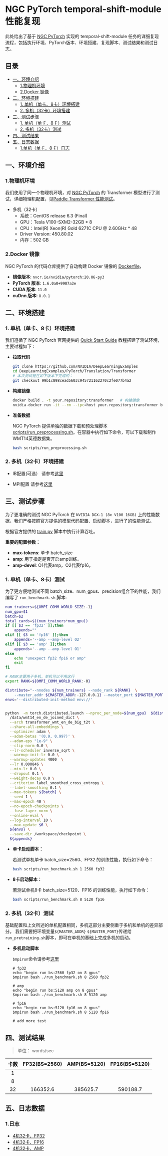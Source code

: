 <!-- omit in toc -->
# NGC PyTorch temporal-shift-module 性能复现


此处给出了基于 [NGC PyTorch](https://github.com/mit-han-lab/temporal-shift-module) 实现的 temporal-shift-module 任务的详细复现流程，包括执行环境、PyTorch版本、环境搭建、复现脚本、测试结果和测试日志。

<!-- omit in toc -->
## 目录
- [一、环境介绍](#一环境介绍)
  - [1.物理机环境](#1物理机环境)
  - [2.Docker 镜像](#2docker-镜像)
- [二、环境搭建](#二环境搭建)
  - [1. 单机（单卡、8卡）环境搭建](#1-单机单卡8卡环境搭建)
  - [2. 多机（32卡）环境搭建](#2-多机32卡环境搭建)
- [三、测试步骤](#三测试步骤)
  - [1. 单机（单卡、8卡）测试](#1-单机单卡8卡测试)
  - [2. 多机（32卡）测试](#2-多机32卡测试)
- [四、测试结果](#四测试结果)
- [五、日志数据](#五日志数据)
  - [1.单机（单卡、8卡）日志](#1单机单卡8卡日志)


## 一、环境介绍

### 1.物理机环境

我们使用了同一个物理机环境，对 [NGC PyTorch](https://github.com/NVIDIA/DeepLearningExamples/tree/master/PyTorch/Translation/Transformer) 的 Transformer 模型进行了测试，详细物理机配置，见[Paddle Transformer 性能测试](../../README.md#1.物理机环境)。

- 多机（32卡）
  - 系统：CentOS release 6.3 (Final)
  - GPU：Tesla V100-SXM2-32GB * 8
  - CPU：Intel(R) Xeon(R) Gold 6271C CPU @ 2.60GHz * 48
  - Driver Version: 450.80.02
  - 内存：502 GB

### 2.Docker 镜像

NGC PyTorch 的代码仓库提供了自动构建 Docker 镜像的 [Dockerfile](https://github.com/NVIDIA/DeepLearningExamples/blob/master/PyTorch/Translation/Transformer/Dockerfile)，

- **镜像版本**: `nvcr.io/nvidia/pytorch:20.06-py3`
- **PyTorch 版本**: `1.6.0a0+9907a3e`
- **CUDA 版本**: `11.0`
- **cuDnn 版本**: `8.0.1`

## 二、环境搭建

### 1. 单机（单卡、8卡）环境搭建

我们遵循了 NGC PyTorch 官网提供的 [Quick Start Guide](https://github.com/NVIDIA/DeepLearningExamples/tree/master/PyTorch/Translation/Transformer#quick-start-guide) 教程搭建了测试环境，主要过程如下：

- **拉取代码**

    ```bash
    git clone https://github.com/NVIDIA/DeepLearningExamples
    cd DeepLearningExamples/PyTorch/Translation/Transformer
    # 本次测试是在如下版本下完成的：
    git checkout 99b1c898cead5603c945721162270c2fe077b4a2
    ```

- **构建镜像**

    ```bash
    docker build . -t your.repository:transformer   # 构建镜像
    nvidia-docker run -it --rm --ipc=host your.repository:transformer bash  # 启动容器
    ```

- **准备数据**

    NGC PyTorch 提供单独的数据下载和预处理脚本 [scripts/run_preprocessing.sh](https://github.com/NVIDIA/DeepLearningExamples/blob/master/PyTorch/Translation/Transformer/scripts/run_preprocessing.sh)。在容器中执行如下命令，可以下载和制作WMT14英德数据集。

    ```bash
    bash scripts/run_preprocessing.sh
    ```

### 2. 多机（32卡）环境搭建

- IB配置(可选）
请参考[这里](../../../utils/ib.md)

- MPI配置
请参考[这里](../../../utils/mpi.md)

## 三、测试步骤

为了更准确的测试 NGC PyTorch 在 `NVIDIA DGX-1 (8x V100 16GB)` 上的性能数据，我们严格按照官方提供的模型代码配置、启动脚本，进行了的性能测试。

根据官方提供的 [train.py](https://github.com/NVIDIA/DeepLearningExamples/blob/master/PyTorch/Translation/Transformer/train.py) 脚本中执行计算吞吐。

**重要的配置参数：**

- **max-tokens**: 单卡 batch_size
- **amp**: 用于指定是否开启amp训练。
- **amp-devel**: O1代表amp，O2代表fp16。

### 1. 单机（单卡、8卡）测试

为了更方便地测试不同 batch_size、num_gpus、precision组合下的性能，我们编写了 `run_benchmark.sh` 脚本:

``` bash
num_trainers=${OMPI_COMM_WORLD_SIZE:-1}
num_gpu=$1
batch=$2
total_cards=$((num_trainers*num_gpu))
if [[ $3 == 'fp32' ]];then
    appends=""
elif [[ $3 == 'fp16' ]];then
    appends='--amp --amp-level O2'
elif [[ $3 == 'amp' ]];then
    appends='--amp --amp-level O1'
else
    echo "unexpect fp32 fp16 or amp"
    exit
fi

# RANK主要用于多机，单机可以不用这行
export RANK=${OMPI_COMM_WORLD_RANK:-0}

distribute="--nnodes ${num_trainers} --node_rank ${RANK}  \
    --master_addr ${MASTER_ADDR:-127.0.0.1} --master_port ${MASTER_PORT:-8421}"
envs='--distributed-init-method env://'


python  -m torch.distributed.launch --nproc_per_node=${num_gpu}  ${distribute} train.py \
  /data/wmt14_en_de_joined_dict \
  --arch transformer_wmt_en_de_big_t2t \
  --share-all-embeddings \
  --optimizer adam \
  --adam-betas '(0.9, 0.997)' \
  --adam-eps "1e-9" \
  --clip-norm 0.0 \
  --lr-scheduler inverse_sqrt \
  --warmup-init-lr 0.0 \
  --warmup-updates 4000  \
  --lr 0.000846 \
  --min-lr 0.0 \
  --dropout 0.1 \
  --weight-decay 0.0 \
  --criterion label_smoothed_cross_entropy \
  --label-smoothing 0.1 \
  --max-tokens ${batch} \
  --seed 1 \
  --max-epoch 40 \
  --no-epoch-checkpoints \
  --fuse-layer-norm \
  --online-eval \
  --log-interval 10 \
  --max-update $6 \
  ${envs} \
  --save-dir /workspace/checkpoint \
  ${appends} 

```


- **单卡启动脚本：**

    若测试单机单卡 batch_size=2560、FP32 的训练性能，执行如下命令：

    ```bash
    bash scripts/run_benchmark.sh 1 2560 fp32
    ```

- **8卡启动脚本：**

    若测试单机8卡 batch_size=5120、FP16 的训练性能，执行如下命令：

    ```bash
    bash scripts/run_benchmark.sh 8 5120 fp16
    ```


### 2. 多机（32卡）测试
基础配置和上文所述的单机配置相同，多机这部分主要侧重于多机和单机的差异部分。
我们需要把环境变量`${MASTER_ADDR}`  `${MASTER_PORT}`传递给`run_pretraining.sh`脚本，即可在单机的基础上完成多机的启动。

- **多机启动脚本**

	`$mpirun`命令请参考[这里](../../../utils/mpi.md#需要把集群节点环境传给通信框架)

	```
	# fp32
	echo "begin run bs:2560 fp32 on 8 gpus"
	$mpirun bash ./run_benchmark.sh 8 2560 fp32

    # amp
	echo "begin run bs:5120 amp on 8 gpus"
	$mpirun bash ./run_benchmark.sh 8 5120 amp
 
    # fp16
	echo "begin run bs:5120 fp16 on 8 gpus"
	$mpirun bash ./run_benchmark.sh 8 5120 fp16

	# add more test
	```

## 四、测试结果

> 单位： words/sec

|卡数 | FP32(BS=2560) | AMP(BS=5120) | FP16(BS=5120) |
|:-----:|:-----:|:-----:|:-----:|
|1 |  |  |  |
|8 |  |  |  |
|32 | 166352.6 | 385625.7 | 590188.7 |

## 五、日志数据
### 1.日志
- [4机32卡、FP32](./logs/pytorch_gpu32_fp32_bs2560)
- [4机32卡、FP16](./logs/pytorch_gpu32_fp16_bs5120)
- [4机32卡、AMP ](./logs/pytorch_gpu32_amp_bs5120)
